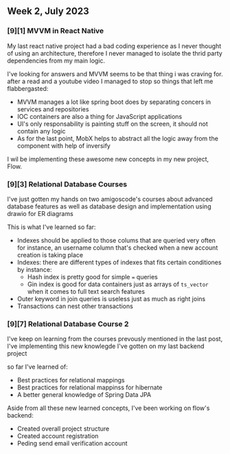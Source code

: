 ## Week 2, July 2023

### [9][1] MVVM in React Native
My last react native project had a bad coding experience as I never thought of using an architecture, therefore I never managed to isolate the thrid party dependencies from my main logic.

I've looking for answers and MVVM seems to be that thing i was craving for. after a read and a youtube video I managed to stop so things that left me flabbergasted:

- MVVM manages a lot like spring boot does by separating concers in services and repositories
- IOC containers are also a thing for JavaScript applications
- UI's only responsability is painting stuff on the screen, it should not contain any logic
- As for the last point, MobX helps to abstract all the logic away from the component with help of inversify

I wil be implementing these awesome new concepts in my new project, Flow.

### [9][3] Relational Database Courses
I've just gotten my hands on two amigoscode's courses about advanced database features as well as database design and implementation using drawio for ER diagrams

This is what I've learned so far:
- Indexes should be applied to those colums that are queried very often for instance, an username column  that's checked when a new account creation is taking place
- Indexes: there are different types of indexes that fits certain conditiones by instance:
  - Hash index is pretty good for simple `=` queries
  - Gin index is good for data containers just as arrays of `ts_vector` when it comes to full text search features
- Outer keyword in join queries is useless just as much as right joins
- Transactions can nest other transactions

### [9][7] Relational Database Course 2
I've keep on learning from the courses prevously mentioned in the last post, I've implementing this
new knowlegde I've gotten on my last backend project

so far I've learned of:
- Best practices for relational mappings 
- Best practices for relational mappinss for hibernate
- A better general knowledge of Spring Data JPA

Aside from all these new learned concepts, I've been working on flow's backend:
- Created overall project structure
- Created account registration
- Peding send email verification account
